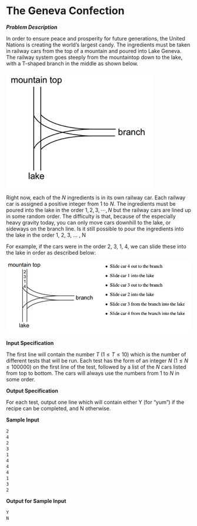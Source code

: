# The Geneva Confection

***Problem Description***

In order to ensure peace and prosperity for future generations, the United Nations is creating the
world’s largest candy. The ingredients must be taken in railway cars from the top of a mountain
and poured into Lake Geneva. The railway system goes steeply from the mountaintop down to the
lake, with a T-shaped branch in the middle as shown below.

<img src = '00.png' width = 400px>

Right now, each of the $N$ ingredients is in its own railway car. Each railway car is assigned a positive integer from 1 to $N$. The ingredients must be poured into the lake in the order $1, 2, 3, \cdots , N$
but the railway cars are lined up in some random order. The difficulty is that, because of the especially heavy gravity today, you can only move cars downhill to the lake, or sideways on the branch
line. Is it still possible to pour the ingredients into the lake in the order 1, 2, 3, ... , N


For example, if the cars were in the order 2, 3, 1, 4, we can slide these into the lake in order as
described below:


<img src = '01.png' width = 800px>

**Input Specification**

The first line will contain the number $T$ $(1 \leq T \leq 10)$ which is the number of different tests that
will be run. Each test has the form of an integer $N$ $(1 \leq N \leq 100 000)$ on the first line of the test,
followed by a list of the $N$ cars listed from top to bottom. The cars will always use the numbers
from 1 to $N$ in some order.

**Output Specification**

For each test, output one line which will contain either Y (for “yum”) if the recipe can be completed,
and N otherwise.

**Sample Input**

```
2
4
2
3
1
4
4
4
1
3
2
```

**Output for Sample Input**

```
Y
N
```